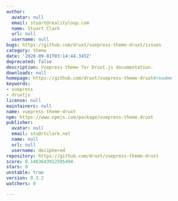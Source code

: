 ```yaml
---
author:
  avatar: null
  email: stuart@realityloop.com
  name: Stuart Clark
  url: null
  username: null
bugs: https://github.com/druxt/vuepress-theme-druxt/issues
category: theme
date: '2020-09-01T03:14:44.345Z'
deprecated: false
description: Vuepress theme for Druxt.js documentation.
downloads: null
homepage: https://github.com/druxt/vuepress-theme-druxt#readme
keywords:
- vuepress
- druxtjs
license: null
maintainers: null
name: vuepress-theme-druxt
npm: https://www.npmjs.com/package/vuepress-theme-druxt
publisher:
  avatar: null
  email: stu@rtclark.net
  name: null
  url: null
  username: deciphered
repository: https://github.com/druxt/vuepress-theme-druxt
score: 0.1463643922595494
stars: 0
unstable: true
version: 0.3.2
watchers: 0

---
```


